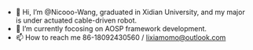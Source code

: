 - 👋 Hi, I’m @Nicooo-Wang, graduated in Xidian University, and my major is under actuated cable-driven robot.
- 🌱 I’m currently focosing on AOSP framework development.
- 📫 How to reach me 86-18092430560 / lixiamomo@outlook.com

<!---
Nicooo-Wang/Nicooo-Wang is a ✨ special ✨ repository because its `README.md` (this file) appears on your GitHub profile.
You can click the Preview link to take a look at your changes.
--->
